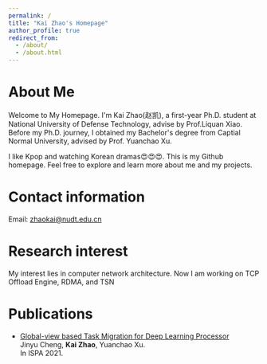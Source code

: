 ```yaml
---
permalink: /
title: "Kai Zhao's Homepage"
author_profile: true
redirect_from: 
  - /about/
  - /about.html
---
```


About Me
=====
Welcome to My Homepage. I'm Kai Zhao(赵凯), a first-year Ph.D. student at National University of Defense Technology, advise by Prof.Liquan Xiao. Before my Ph.D. journey, I obtained my Bachelor's degree from Captial Normal University, advised by Prof. Yuanchao Xu.

I like Kpop and watching Korean dramas😍😍😍. This is my Github homepage. Feel free to explore and learn more about me and my projects.

Contact information
=====
Email: zhaokai@nudt.edu.cn

Research interest
=====
My interest lies in computer network architecture. Now I am working on TCP Offload Engine, RDMA, and TSN

Publications
=====
- [Global-view based Task Migration for Deep Learning Processor](https://ieeexplore.ieee.org/abstract/document/9644891/authors#authors)<br>
  Jinyu Cheng, **Kai Zhao**, Yuanchao Xu.<br>
  In ISPA 2021.
